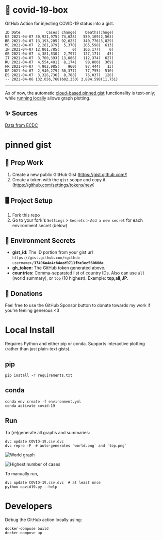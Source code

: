 # 🏥 covid-19-box

GitHub Action for injecting COVID-19 status into a gist.

```
ID Date            Cases( change)    Deaths(chnge)
US 2021-04-07 30,921,975( 74,628)   559,109(2,563)
BR 2021-04-07 13,193,205( 92,625)   340,776(3,829)
ME 2021-04-07  2,261,879(  5,370)   205,598(  613)
IN 2021-04-07 12,801,785(      0)   166,177(    0)
GB 2021-04-07  4,381,830(  2,797)   127,171(   45)
IT 2021-04-07  3,700,393( 13,686)   112,374(  627)
RU 2021-04-07  4,554,481(  8,174)    99,800(  369)
FR 2021-04-07  4,902,985(    960)    97,444(   13)
DE 2021-04-07  2,940,279( 30,377)    77,755(  510)
ES 2021-04-07  3,326,736(  8,788)    76,037(  126)
-- 2021-04-06 132,056,768(602,250) 2,884,598(11,751)
```

---

As of now, the automatic [cloud-based pinned gist](#pinned-gist) functionality is text-only;
while [running locally](#local-install) allows graph plotting.

## ✨ Sources

[Data from ECDC](https://www.ecdc.europa.eu/en/publications-data/download-todays-data-geographic-distribution-covid-19-cases-worldwide)

# pinned gist

## 🎒 Prep Work
1. Create a new public GitHub Gist (https://gist.github.com/)
1. Create a token with the `gist` scope and copy it. (https://github.com/settings/tokens/new)

## 🖥 Project Setup
1. Fork this repo
1. Go to your fork's `Settings` > `Secrets` > `Add a new secret` for each environment secret (below)

## 🤫 Environment Secrets
- **gist_id:** The ID portion from your gist url `https://gist.github.com/<github username>/`**`37496a4e4c84aed9711fbe3ec560888a`**.
- **gh_token:** The GitHub token generated above.
- **countries:** Comma-separated list of country IDs. Also can use `all` (world summary), or `top` (10 highest). Example: **top,all,JP**.

## 💸 Donations

Feel free to use the GitHub Sponsor button to donate towards my work if you're feeling generous <3

# Local Install

Requires Python and either pip or conda. Supports interactive plotting (rather than just plain-text gists).

## pip

```
pip install -r requirements.txt
```

## conda

```
conda env create -f environment.yml
conda activate covid-19
```

## Run

To (re)generate all graphs and summaries:

```
dvc update COVID-19.csv.dvc
dvc repro -P  # auto-generates `world.png` and `top.png`
```

![World graph](world.png)

![Highest number of cases](top.png)

To manually run,

```
dvc update COVID-19.csv.dvc  # at least once
python covid19.py --help
```

# Developers

Debug the GitHub action locally using:

```
docker-compose build
docker-compose up
```
